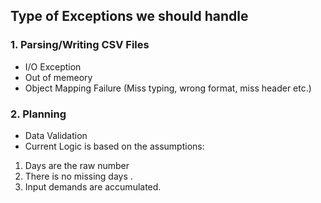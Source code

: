 ## Type of Exceptions we should handle
### 1. Parsing/Writing CSV Files
* I/O Exception
* Out of memeory 
* Object Mapping Failure (Miss typing, wrong format, miss header etc.)

### 2. Planning 
* Data Validation
* Current Logic is based on the assumptions:
1. Days are the raw number
2. There is no missing days .
3. Input demands are accumulated.
